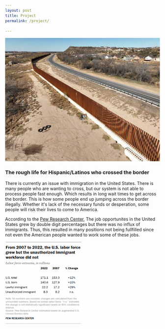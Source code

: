 ```yaml
---
layout: post
title: Project
permalink: /project/

---
```

<meta charset="utf-8">
<meta name ="viewport" content="width=device-width">
<link rel="stylesheet" href="project.css">
<img src="/image/border.jpeg" alt="border" width="700" height="400"/>

### __The rough life for Hispanic/Latinos who crossed the border__

<p>
There is currently an issue with immigration in the United States. There is many people who are wanting to cross, but our system is not able to process people fast enough. Which results in long wait times to get across the border. This is how some people end up jumping across the border illegally. Whether it's lack of the necessary funds or desperation, some people will risk their lives to come to America.
</p>
<div class="project">
    <div class="firstpara">
<p>
According to the <a href="https://www.pewresearch.org/short-reads/2024/09/27/key-findings-about-us-immigrants/sr_24-07-22_immigrant-facts_7/">Pew Research Center</a>, The job opportunites in the United States grew by double digit percentages but there was no influx of immigrants. Thus, this resulted in many positions not being fullfilled since not even the American people wanted to work some of these jobs.
</p>
</div>

<div class="fpimg">
    <img src="/image/immigration.png" alt="immigration" style="display: flex" width="250"/>
</div>
